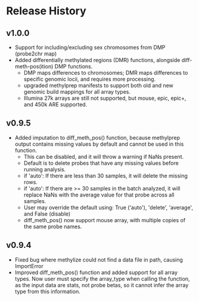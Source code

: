 # Release History

## v1.0.0
- Support for including/excluding sex chromosomes from DMP (probe2chr map)
- Added differentially methylated regions (DMR) functions, alongside diff-meth-pos(ition) DMP functions.
    - DMP maps differences to chromosomes; DMR maps differences to specific genomic locii, and requires more processing.
    - upgraded methylprep manifests to support both old and new genomic build mappings for all array types.
    - Illumina 27k arrays are still not supported, but mouse, epic, epic+, and 450k ARE supported.

## v0.9.5
- Added imputation to diff_meth_pos() function, because methylprep output contains missing values
by default and cannot be used in this function.
  - This can be disabled, and it will throw a warning if NaNs present.
  - Default is to delete probes that have any missing values before running analysis.
  - if 'auto': If there are less than 30 samples, it will delete the missing rows.
  - if 'auto': If there are >= 30 samples in the batch analyzed, it will replace NaNs with the
  average value for that probe across all samples.
  - User may override the default using: True ('auto'), 'delete', 'average', and False (disable)
  - diff_meth_pos() now support mouse array, with multiple copies of the same probe names.

## v0.9.4
- Fixed bug where methylize could not find a data file in path, causing ImportError
- Improved diff_meth_pos() function and added support for all array types. Now user must
specify the array_type when calling the function, as the input data are stats, not probe betas,
so it cannot infer the array type from this information.
